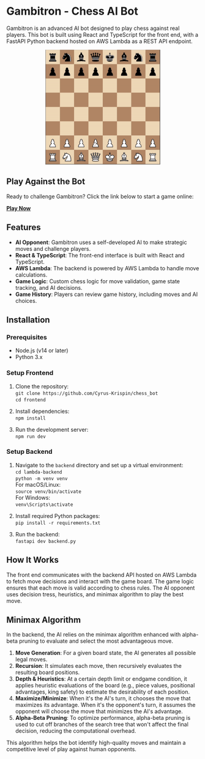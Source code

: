 # Gambitron - Chess AI Bot

Gambitron is an advanced AI bot designed to play chess against real players. This bot is built using React and TypeScript for the front end, with a FastAPI Python backend hosted on AWS Lambda as a REST API endpoint.

<p align="center">
  <img src="frontend\public\readme\readme-gif-gambitron.gif" alt="Gameplay GIF" width="300"/>
</p>


## Play Against the Bot
Ready to challenge Gambitron? Click the link below to start a game online:

**[Play Now](https://gambitron.vercel.app)**

## Features

- **AI Opponent**: Gambitron uses a self-developed AI to make strategic moves and challenge players.
- **React & TypeScript**: The front-end interface is built with React and TypeScript.
- **AWS Lambda**: The backend is powered by AWS Lambda to handle move calculations.
- **Game Logic**: Custom chess logic for move validation, game state tracking, and AI decisions.
- **Game History**: Players can review game history, including moves and AI choices.

## Installation

### Prerequisites

- Node.js (v14 or later)
- Python 3.x

### Setup Frontend

1. Clone the repository:  
   `git clone https://github.com/Cyrus-Krispin/chess_bot`  
   `cd frontend`

2. Install dependencies:  
   `npm install`

3. Run the development server:  
   `npm run dev`

### Setup Backend

1. Navigate to the `backend` directory and set up a virtual environment:  
   `cd lambda-backend`  
   `python -m venv venv`  
   For macOS/Linux:  
   `source venv/bin/activate`  
   For Windows:  
   `venv\Scripts\activate`

2. Install required Python packages:  
   `pip install -r requirements.txt`

3. Run the backend:  
   `fastapi dev backend.py`


## How It Works

The front end communicates with the backend API hosted on AWS Lambda to fetch move decisions and interact with the game board. The game logic ensures that each move is valid according to chess rules. The AI opponent uses decision tress, heuristics, and minimax algorithm to play the best move.

## Minimax Algorithm

In the backend, the AI relies on the minimax algorithm enhanced with alpha-beta pruning to evaluate and select the most advantageous move.

1. **Move Generation**: For a given board state, the AI generates all possible legal moves.
2. **Recursion**: It simulates each move, then recursively evaluates the resulting board positions.
3. **Depth & Heuristics**: At a certain depth limit or endgame condition, it applies heuristic evaluations of the board (e.g., piece values, positional advantages, king safety) to estimate the desirability of each position.
4. **Maximize/Minimize**: When it's the AI's turn, it chooses the move that maximizes its advantage. When it's the opponent's turn, it assumes the opponent will choose the move that minimizes the AI's advantage.
5. **Alpha-Beta Pruning**: To optimize performance, alpha-beta pruning is used to cut off branches of the search tree that won't affect the final decision, reducing the computational overhead.

This algorithm helps the bot identify high-quality moves and maintain a competitive level of play against human opponents.
